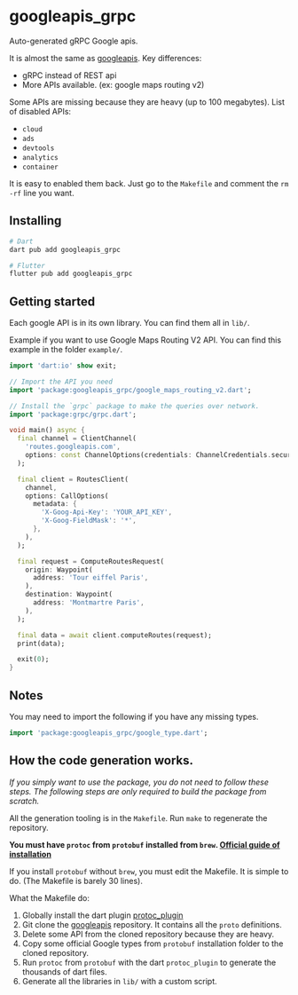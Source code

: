 # googleapis_grpc

Auto-generated gRPC Google apis.

It is almost the same as [googleapis](https://pub.dev/packages/googleapis). Key differences:

- gRPC instead of REST api
- More APIs available. (ex: google maps routing v2)

Some APIs are missing because they are heavy (up to 100 megabytes). List of disabled APIs:

- `cloud`
- `ads`
- `devtools`
- `analytics`
- `container`

It is easy to enabled them back. Just go to the `Makefile` and comment the `rm -rf` line you want.

## Installing

```sh
# Dart
dart pub add googleapis_grpc

# Flutter
flutter pub add googleapis_grpc
```

## Getting started

Each google API is in its own library. You can find them all in `lib/`.

Example if you want to use Google Maps Routing V2 API. You can find this example in the folder `example/`.

```dart
import 'dart:io' show exit;

// Import the API you need
import 'package:googleapis_grpc/google_maps_routing_v2.dart';

// Install the `grpc` package to make the queries over network.
import 'package:grpc/grpc.dart';

void main() async {
  final channel = ClientChannel(
    'routes.googleapis.com',
    options: const ChannelOptions(credentials: ChannelCredentials.secure()),
  );

  final client = RoutesClient(
    channel,
    options: CallOptions(
      metadata: {
        'X-Goog-Api-Key': 'YOUR_API_KEY',
        'X-Goog-FieldMask': '*',
      },
    ),
  );

  final request = ComputeRoutesRequest(
    origin: Waypoint(
      address: 'Tour eiffel Paris',
    ),
    destination: Waypoint(
      address: 'Montmartre Paris',
    ),
  );

  final data = await client.computeRoutes(request);
  print(data);

  exit(0);
}
```

## Notes

You may need to import the following if you have any missing types.

```dart
import 'package:googleapis_grpc/google_type.dart';
```

## How the code generation works.

_If you simply want to use the package, you do not need to follow these steps. The following steps are only required
to build the package from scratch._

All the generation tooling is in the `Makefile`. Run `make` to regenerate the repository.

**You must have `protoc` from `protobuf` installed from `brew`. [Official guide of installation](https://grpc.io/docs/protoc-installation/)**

If you install `protobuf` without `brew`, you must edit the Makefile. It is simple to do. (The Makefile is barely 30 lines).

What the Makefile do:

1. Globally install the dart plugin [protoc_plugin](https://pub.dev/packages/protoc_plugin)
2. Git clone the [googleapis](https://github.com/googleapis/googleapis) repository. It contains all the `proto` definitions.
3. Delete some API from the cloned repository because they are heavy.
4. Copy some official Google types from `protobuf` installation folder to the cloned repository.
5. Run `protoc` from `protobuf` with the dart `protoc_plugin` to generate the
   thousands of dart files.
6. Generate all the libraries in `lib/` with a custom script.
